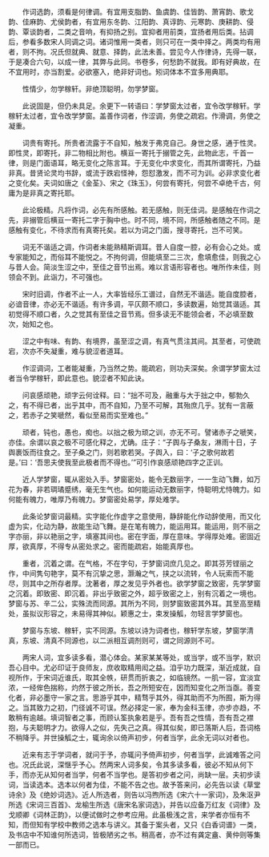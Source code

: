 <!-- { "loadSidebar": true } -->
　　作词选韵，须看是何律调。有宜用支脂韵、鱼虞韵、佳皆韵、萧宵韵、歌戈韵、佳麻韵、尤侯韵者，有宜用东冬韵、江阳韵、真谆韵、元寒韵、庚耕韵、侵韵、覃谈韵者，二类之音响，有抑扬之别。宜抑者用前类，宜扬者用后类。拈调后，参看多数宋人同调之词。诸词惟用一类者，则只可在一类中择之。两类均有用者，则不拘。况氏但就典、就意、择韵，此法未善。尝见今人作律诗，先得一联，于是凑合六句，以成一律，其弊与此同。书卷多，何愁韵不就我。即有好典故，在不宜用时，亦当割爱。必欲塞入，绝非好词也。矧词体本不宜多用典耶。 

　　性情少，勿学稼轩。非绝顶聪明，勿学梦窗。 

　　此说固是，但仍未具足。余更下一转语曰：学梦窗太过者，宜令改学稼轩。学稼轩太过者，宜令改学梦窗。盖善作词者，作涩调，务使之疏宕。作滑调，务使之凝重。 

　　词贵有寄托。所贵者流露于不自知，触发于弗克自己。身世之感，通于性灵。即性灵，即寄托，非二物相比附也。横亘一寄托于搦管之先，此物此志，千首一律，则是门面语耳，略无变化之陈言耳。于无变化中求变化，而其所谓寄托，乃益非真。昔贤论灵均书辞，或流于跌宕怪神，怨怼激发，而不可为训。必非求变化者之变化矣。夫词如唐之《金荃》、宋之《珠玉》，何尝有寄托，何尝不卓绝千古，何庸为是非真之寄托耶。 

　　此论极精。凡将作词，必先有所感触。若无感触，则无佳词。是感触在作词之先，非搦管后横亘一寄托二字于胸中也。时不同，境不同，所感触者随之不同。是感触有变化，不待求而有真寄托矣。若以为词之门面，搜寻寄托，岂不可笑。 

　　词无不谐适之调，作词者未能熟精斯调耳。昔人自度一腔，必有会心之处。或专家能知之，而俗耳不能悦之。不拘何调，但能填至二三次，愈填愈佳，则我之心与昔人会。简淡生涩之中，至佳之音节出焉。难以言语形容者也。唯所作未佳，则领会不到。此诣力，不可强也。 

　　宋时旧调，作者不止一人，大率皆经乐工谱过，自然无不谐适。能自度腔者，必谙音律，亦必无不谐适。有许多调，平仄颇不顺口，多读数遍，始觉其谐适。其初觉得不顺口者，久之觉其有至佳之音节焉。但多读无不能领会者，不必填至数次，始知之也。 

　　涩之中有味、有韵、有境界，虽至涩之调，有真气贯注其间。其至者，可使疏宕，次亦不失凝重，难与貌涩者道耳。 

　　作涩调词，工者能凝重，乃当然之势。能疏宕，则功夫深矣。余谓学梦窗太过者当令学稼轩，即此意也。貌涩者不知此诀。 

　　问哀感顽艳，顽字云何诠释。曰：“拙不可及，融重与大于拙之中，郁勃久之，有不得已者，出乎其中，而不自知，乃至不可解，其殆庶几乎。犹有一言蔽之，若赤子之笑嗁然，看似至易而实至难也。” 

　　顽者，钝也，愚也，痴也。以拙之极为顽之训，亦无不可。譬诸赤子之嗁笑，亦佳。余谓以哀之极不可感化释之，尤确。庄子：“子舆与子桑友，淋雨十日，子舆裹饭而往食之。至子桑之门，则若歌若哭。子舆入，曰：‘子之歌何故若是。’曰：‘吾思夫使我至此极者而不得也。’”可引作哀感顽艳四字之正训。 

　　近人学梦窗，辄从密处入手。梦窗密处，能令无数丽字，一一生动飞舞，如万花为春，非若琱璚蹙绣，毫无生气也。如何能运动无数丽字，恃聪明尤恃魄力。如何能有魄力，唯厚乃有魄力。梦窗密处易学，厚处难学。 

　　此条论梦窗词最精。实字能化作虚字之意使用，静辞能化作动辞使用，而又化虚为实，化动为静，故能生动飞舞。是在笔有魄力，能运用耳。能运用，则不丽之字亦丽，非以艳丽之字，填塞其间也。密在字面，厚在意味。学得厚处难。密固近厚，欲真厚，不得专从密处求之。密而能疏宕，始能真厚也。 

　　重者，沉着之谓。在气格，不在字句，于梦窗词庶几见之。即其芬芳铿丽之作，中间隽句艳字，莫不有沉挚之思，灏瀚之气，挟之以流转，令人玩索而不能尽，则其中之所存者厚。沈著者，厚之发见乎外者也。欲学梦窗之致密，先学梦窗之沉着。即致密、即沉着。非出乎致密之外，超乎致密之上，别有沉着之一境也。梦窗与苏、辛二公，实殊流而同源。其所为不同，则梦窗致密其外耳。其至高至精处，虽拟议形容之，未易得其神似。颖惠之士，束发操觚，勿轻言学梦窗也。 

　　梦窗与东坡、稼轩，实不同源。东坡以诗为词者也，稼轩学东坡，梦窗学清真，东坡、清真不同源也，以二派相互调剂则可，谓之同源则不可。 

　　两宋人词，宜多读多看，潜心体会。某家某某等处，或当学，或不当学，默识吾心目中。尤必印证于良师友，庶收取精用闳之益。洎乎功力既深，渐近成就，自视所作，于宋词近谁氏，取其全帙，研贯而折衷之，如临镜然。一肌一容，宜淡宜浓，一经侔色揣称，灼然于彼之所长，吾之所短安在，因而知变化之所当亟。善变化者，非必墨守一家之言。思游乎其中，精骛乎其外，得其助而不为所囿，斯为得之。当其致力之初，门径诚不可误。然必择定一家，奉为金科玉律，亦步亦趋，不敢稍有逾越。填词智者之事，而顾认筌执象若是乎。吾有吾之性情，吾有吾之襟抱，与夫聪明才力。欲得人之似，先失己之真。得其似矣，即已落斯人后，吾词格不稍降乎。并世操觚之士，辄询余以倚声初步，何者当学，此余无词以对者也。 

　　近来有志于学词者，就问于予，亦辄问予倚声初步，何者当学，此诚难答之问也。况氏此说，深惬乎予心。然两宋人词多矣，令其多读多看，彼必不知从何下手，而亦无从知何者当学，何者不当学也。是答初步者之问，尚缺一层。夫初步读词，当读选本。选本以何者为佳，不能不告之也。故予答来问，必先告以读《草堂诗余》及《绝妙词选》。近人所选者，则告以冯煦所选《宋六十一家词》，及朱沤尹所选《宋词三百首》、龙榆生所选《唐宋名家词选》，并告以应备万红友《词律》及戈顺卿《词林正韵》，以便试做时之参考应用。此虽极浅之言，来学者亦恒有不知，而但知有学校中教师之选本与讲义。其备于案头者，又只《白香词谱》一类，及书店中不知谁何所选词，皆极陋劣之书。稍高者，亦不过有龚定盦、黄仲则等集一部而已。 

